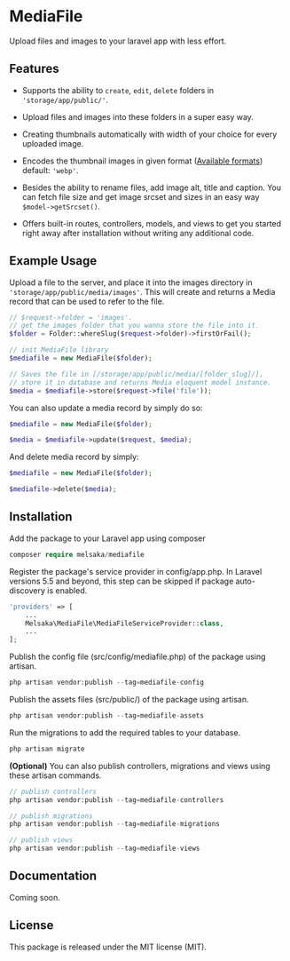 # MediaFile

Upload files and images to your laravel app with less effort.

## Features

- Supports the ability to `create`, `edit`, `delete` folders in `'storage/app/public/'`.

- Upload files and images into these folders in a super easy way.

- Creating thumbnails automatically with width of your choice for every uploaded image.

- Encodes the thumbnail images in given format ([Available formats](https://image.intervention.io/v2/api/encode)) default: `'webp'`.

- Besides the ability to rename files, add image alt, title and caption. You can fetch file size and get image srcset and sizes in an easy way `$model->getSrcset()`. 

- Offers built-in routes, controllers, models, and views to get you started right away after installation without writing any additional code.

## Example Usage

Upload a file to the server, and place it into the images directory in `'storage/app/public/media/images'`. This will create and returns a Media record that can be used to refer to the file.

```php
// $request->folder = 'images'.
// get the images folder that you wanna store the file into it.
$folder = Folder::whereSlug($request->folder)->firstOrFail();

// init MediaFile library
$mediafile = new MediaFile($folder);

// Saves the file in [/storage/app/public/media/[folder_slug]/], 
// store it in database and returns Media eloquent model instance.
$media = $mediafile->store($request->file('file')); 
```

You can also update a media record by simply do so:

```php
$mediafile = new MediaFile($folder);

$media = $mediafile->update($request, $media);
```

And delete media record by simply:

```php
$mediafile = new MediaFile($folder);

$mediafile->delete($media);
```

## Installation

Add the package to your Laravel app using composer

```php
composer require melsaka/mediafile
```

Register the package's service provider in config/app.php. In Laravel versions 5.5 and beyond, this step can be skipped if package auto-discovery is enabled.

```php
'providers' => [
    ...
    Melsaka\MediaFile\MediaFileServiceProvider::class,
    ...
];
```

Publish the config file (src/config/mediafile.php) of the package using artisan.

```php
php artisan vendor:publish --tag=mediafile-config
```

Publish the assets files (src/public/) of the package using artisan.

```php
php artisan vendor:publish --tag=mediafile-assets
```

Run the migrations to add the required tables to your database.

```php
php artisan migrate
```

**(Optional)** You can also publish controllers, migrations and views using these artisan commands.

```php
// publish controllers
php artisan vendor:publish --tag=mediafile-controllers

// publish migrations
php artisan vendor:publish --tag=mediafile-migrations

// publish views
php artisan vendor:publish --tag=mediafile-views
```

## Documentation

Coming soon.

## License

This package is released under the MIT license (MIT).
